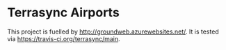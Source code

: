 # Terrasync Airports
This project is fuelled by http://groundweb.azurewebsites.net/. It is tested via https://travis-ci.org/terrasync/main.
